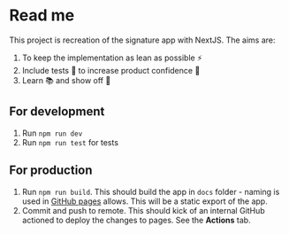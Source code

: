 # Read me

This project is recreation of the signature app with NextJS. The aims are:

1. To keep the implementation as lean as possible ⚡️
2. Include tests 🧪 to increase product confidence 💯
3. Learn 📚 and show off 👀

## For development

1. Run `npm run dev`
2. Run `npm run test` for tests

## For production

1. Run `npm run build`. This should build the app in `docs` folder - naming is used in [GitHub pages](https://docs.github.com/en/pages/getting-started-with-github-pages/configuring-a-publishing-source-for-your-github-pages-site#choosing-a-publishing-source) allows. This will be a static export of the app.
2. Commit and push to remote. This should kick of an internal GitHub actioned to deploy the changes to pages. See the **Actions** tab.
